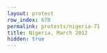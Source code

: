 ```yaml
---
layout: protest
row_index: 678
permalink: protests/nigeria-71
title: Nigeria, March 2012
hidden: true
---
```

